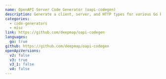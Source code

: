 ```yaml
---
name: OpenAPI Server Code Generator (oapi-codegen)
description: Generate a client, server, and HTTP types for various Go HTTP servers, from an OpenAPI v3 specification
categories:
  - code-generators
  - misc
link: https://github.com/deepmap/oapi-codegen
languages:
  go: true
github: https://github.com/deepmap/oapi-codegen
openApiVersions:
  v2: false
  v3: true
  v3_1: false
  v4: false
---
```

